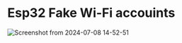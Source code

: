 # Esp32   Fake Wi-Fi accouints

![Screenshot from 2024-07-08 14-52-51](https://github.com/MartinHovhannisyan/Esp32/assets/141730221/9cde23c9-b61b-4098-9882-55f149285550)
